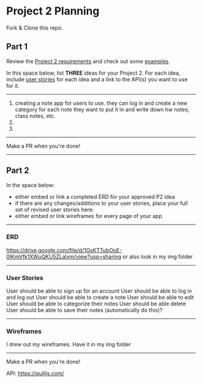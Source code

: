 # Project 2 Planning

Fork & Clone this repo.

## Part 1

Review the [Project 2 requirements](https://tmdarneille.gitbook.io/sei-ga-sea/11-projects/project-2#project-feedback-evaluation) and check out some [examples](https://www.google.com/url?q=https://tmdarneille.gitbook.io/sei-ga-sea/11-projects/past-projects/project2&sa=D&source=calendar&ust=1597596784944000&usg=AOvVaw1ihTzKFunxKsL2f6sIYdlC).

In this space below, list **THREE** ideas for your Project 2. For each idea, include [user stories](https://revelry.co/user-stories-that-dont-suck/) for each idea and a link to the API(s) you want to use for it.

--------------------------------------------------------
1. creating a note app for users to use. they can log in and create a new category for each note they want to put it in and write down hw notes, class notes, etc. 
2. 
3.
---------------------------------------------------------

Make a PR when you're done!

---

## Part 2

In the space below:
* either embed or link a completed ERD for your approved P2 idea
* if there are any changes/additions to your user stories, place your full set of revised user stories here:
* either embed or link wireframes for every page of your app

----------------------------------------------------------
### ERD

https://drive.google.com/file/d/1GsKTTubOoE-0IKmVfk1XWuQKU5ZLalxm/view?usp=sharing
or also look in my img folder

----------------------------------------------------------
### User Stories

User should be able to sign up for an account
User should be able to log in and log out
User should be able to create a note
User should be able to edit 
User should be able to categorize their notes
User should be able delete 
User should be able to save their notes (automatically do this)?


----------------------------------------------------------
### Wireframes

I drew out my wireframes. Have it in my img folder 

----------------------------------------------------------

Make a PR when you're done!


API: https://quilljs.com/
